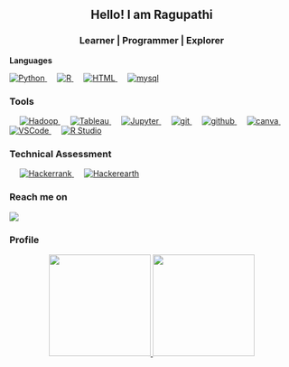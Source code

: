 
<h2 align="center"> Hello! I am Ragupathi</h2>
<h3 align="center">Learner | Programmer | Explorer</h3
	
	
## **Languages**
 <p align="left">  
<a href="https://python.org/">
    <img alt="Python" src="https://img.shields.io/badge/Python-FFD43B?style=for-the-badge&logo=python&logoColor=darkgreen"/>
  </a>
 &emsp;
<a href="https://www.r-project.org/">
    <img alt="R" src="https://img.shields.io/badge/R-4481EB?style=for-the-badge&logo=R&logoColor=white"/>
  </a>
  &emsp;
<a href="https://www.html.com/en/">
    <img alt="HTML" src="https://img.shields.io/badge/Html-E44D26?style=for-the-badge&logo=html&logoColor=white"/>
  </a>
 &emsp;
<a href="https://www.mysql.com/">
    <img alt="mysql" src="https://img.shields.io/badge/mysql-4481EB?style=for-the-badge&logo=mysql&logoColor=black"/>
  </a>
</p>

 
 ### **Tools**
<p align="left"> 
  &emsp;
  <a href="https://hadoop.apache.org/" target="_blank">
    <img alt="Hadoop" src="https://img.shields.io/badge/hadoop-4481EB?style=for-the-badge&logo=hadoop&logoColor=black">
  </a> 
   &emsp;
  <a href="https://www.tableau.com/" target="_blank"> 
    <img alt="Tableau" src="https://img.shields.io/badge/tableau-4481EB?style=for-the-badge&logo=tableau&logoColor=white"/>
  </a>
   &emsp;
  <a href="https://jupyter.org/" target="_blank"> 
    <img alt="Jupyter" src="https://img.shields.io/badge/jupyter%20notebook-4481EB?style=for-the-badge&logo=jupyter%20notebook&logoColor=white"/>
  </a>
   &emsp;
  
  <a href="https://git.com/" target="_blank"> 
    <img alt="git" src="https://img.shields.io/badge/git-F1502F?style=for-the-badge&logo=git&logoColor=white"/>
  </a>
     &emsp;
  <a href="https://github.com/" target="_blank"> 
    <img alt="github" src="https://img.shields.io/badge/github-171515?style=for-the-badge&logo=github&logoColor=white"/>
 </a>
	&emsp;
  <a href="https://canva.com/" target="_blank"> 
    <img alt="canva" src="https://img.shields.io/badge/Canva-3498db?style=for-the-badge&logo=Canva&logoColor=white"/>
  </a>
  &emsp;
  <a href="https://vscode.com/" target="_blank"> 
    <img alt="VSCode" src="https://img.shields.io/badge/VSCode-0078d7?style=for-the-badge&logo=VSCode&logoColor=white"/>
  </a>
 &emsp;
  <a href="https://www.rstudio.com/" target="_blank"> 
    <img alt="R Studio" src="https://img.shields.io/badge/r%20studio-4481EB?style=for-the-badge&logo=r%20studio&logoColor=white"/>
  </a>	
</p>
 
 
### **Technical Assessment**
<p align="left"> 
  &emsp;
  <a href="https://www.hackerrank.com/ragumdr2023?hr_r=1" target="_blank"> 
    <img alt="Hackerrank" src="https://img.shields.io/badge/HACKERRANK-4481EB?style=for-the-badge&logo=HACKERRANK&logoColor=white"/>
  </a>
  &emsp;
  <a href="https://www.hackerearth.com/@ragumdr2023" target="_blank"> 
    <img alt="Hackerearth" src="https://img.shields.io/badge/HACKEREARTH-4481EB?style=for-the-badge&logo=HACKEREARTH&logoColor=white"/>
  </a>
  </p>
  
  
### **Reach me on**
<div> 
  <a href = "mailto:ragumdr2023@gmail.com"><img src="https://img.shields.io/badge/Gmail-D14836?style=for-the-badge&logo=gmail&logoColor=white" target="_blank"></a>
 </div>


### **Profile**
<div align="center">
  <a href="https://github.com/RAGUPATHI-M">
  <img height="180em" src="https://github-readme-stats.vercel.app/api?username=ragu8&show_icons=true&theme=dracula&include_all_commits=true&count_private=true"/>
  <img height="180em" src="https://github-readme-stats.vercel.app/api/top-langs/?username=ragu8&layout=compact&langs_count=7&theme=dracula"/>
</div>

